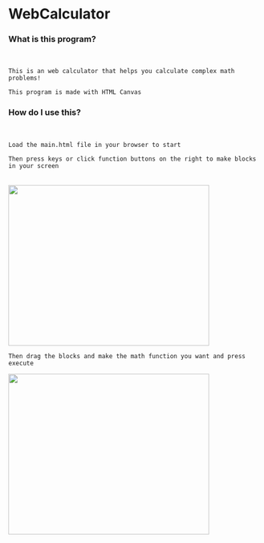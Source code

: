 # WebCalculator

### What is this program?

<br>

    This is an web calculator that helps you calculate complex math problems!
    
    This program is made with HTML Canvas

### How do I use this?

<br>

    Load the main.html file in your browser to start
    
    Then press keys or click function buttons on the right to make blocks in your screen
<br>

<img src ="https://user-images.githubusercontent.com/74638588/147867266-a3599116-212e-4dfb-b844-a7ed2c1d13f9.gif" width="400" height="320">


    Then drag the blocks and make the math function you want and press execute
    
<img src="https://user-images.githubusercontent.com/74638588/147867436-1b85d6c6-aa58-4c50-88b7-cc029ef16ae0.gif" width="400" height="320">
